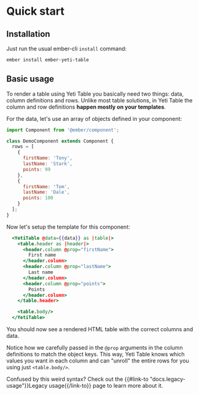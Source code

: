 # Quick start

## Installation

Just run the usual ember-cli `install` command:

```sh
ember install ember-yeti-table
```

## Basic usage

To render a table using Yeti Table you basically need two things: data, column definitions and rows.
Unlike most table solutions, in Yeti Table the column and row definitions **happen mostly on your templates**.

For the data, let's use an array of objects defined in your component:

```js
import Component from '@ember/component';

class DemoComponent extends Component {
  rows = [
    {
      firstName: 'Tony',
      lastName: 'Stark',
      points: 99
    },
    {
      firstName: 'Tom',
      lastName: 'Dale',
      points: 100
    }
  ];
}
```

Now let's setup the template for this component:

```hbs
  <YetiTable @data={{data}} as |table|>
    <table.header as |header|>
      <header.column @prop="firstName">
        First name
      </header.column>
      <header.column @prop="lastName">
        Last name
      </header.column>
      <header.column @prop="points">
        Points
      </header.column>
    </table.header>

    <table.body/>
  </YetiTable>
```

You should now see a rendered HTML table with the correct columns and data.

Notice how we carefully passed in the `@prop` arguments in the column definitions to match the object keys.
This way, Yeti Table knows which values you want in each column and can "unroll" the entire rows for you using just `<table.body/>`.

<aside>
  Confused by this weird syntax? Check out the {{#link-to "docs.legacy-usage"}}Legacy usage{{/link-to}} page to learn more about it.
</aside>
